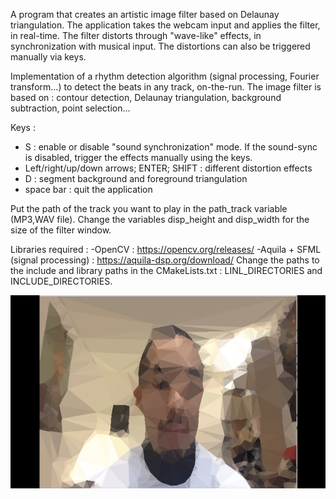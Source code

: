 A program that creates an artistic image filter based on Delaunay triangulation. The application takes the webcam input and applies the filter, in real-time.
The filter distorts through "wave-like" effects, in synchronization with musical input.
The distortions can also be triggered manually via keys.

Implementation of a rhythm detection algorithm (signal processing, Fourier transform...) to detect the beats in any track, on-the-run.
The image filter is based on : contour detection, Delaunay triangulation, background subtraction, point selection...

Keys : 
- S : enable or disable "sound synchronization" mode. If the sound-sync is disabled, trigger the effects manually using the keys.
- Left/right/up/down arrows; ENTER; SHIFT : different distortion effects
- D : segment background and foreground triangulation
- space bar : quit the application

Put the path of the track you want to play in the path_track variable (MP3,WAV file).
Change the variables disp_height and disp_width for the size of the filter window.

Libraries required : 
-OpenCV : https://opencv.org/releases/
-Aquila + SFML (signal processing) : https://aquila-dsp.org/download/
Change the paths to the include and library paths in the CMakeLists.txt : LINL_DIRECTORIES and INCLUDE_DIRECTORIES.

![](DelaunayGitImage.png)

